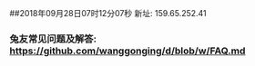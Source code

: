 ##2018年09月28日07时12分07秒 新址: 159.65.252.41
### 兔友常见问题及解答: https://github.com/wanggonging/d/blob/w/FAQ.md
